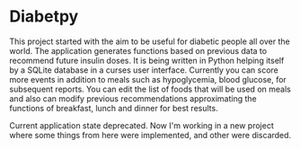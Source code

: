 # Diabetpy
This project started with the aim to be useful for diabetic people all over the world. The application generates functions based on previous data to recommend future insulin doses. It is being written in Python helping itself by a SQLite database in a curses user interface. Currently you can score more events in addition to meals such as hypoglycemia, blood glucose, for subsequent reports. You can edit the list of foods that will be used on meals and also can modify previous recommendations approximating the functions of breakfast, lunch and dinner for best results.

Current application state deprecated. Now I'm working in a new project where some things from here were implemented, and other were discarded.
